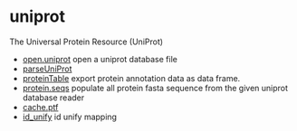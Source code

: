 ﻿# uniprot

The Universal Protein Resource (UniProt)

+ [open.uniprot](uniprot/open.uniprot.1) open a uniprot database file
+ [parseUniProt](uniprot/parseUniProt.1) 
+ [proteinTable](uniprot/proteinTable.1) export protein annotation data as data frame.
+ [protein.seqs](uniprot/protein.seqs.1) populate all protein fasta sequence from the given uniprot database reader
+ [cache.ptf](uniprot/cache.ptf.1) 
+ [id_unify](uniprot/id_unify.1) id unify mapping
